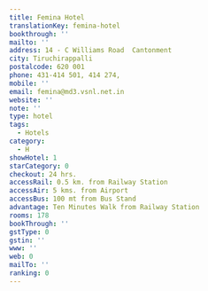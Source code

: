 ```yaml
---
title: Femina Hotel
translationKey: femina-hotel
bookthrough: ''
mailto: ''
address: 14 - C Williams Road  Cantonment
city: Tiruchirappalli
postalcode: 620 001
phone: 431-414 501, 414 274,
mobile: ''
email: femina@md3.vsnl.net.in
website: ''
note: ''
type: hotel
tags:
  - Hotels
category:
  - H
showHotel: 1
starCategory: 0
checkout: 24 hrs.
accessRail: 0.5 km. from Railway Station
accessAir: 5 kms. from Airport
accessBus: 100 mt from Bus Stand
advantage: Ten Minutes Walk from Railway Station
rooms: 178
bookThrough: ''
gstType: 0
gstin: ''
www: ''
web: 0
mailTo: ''
ranking: 0
---
```







